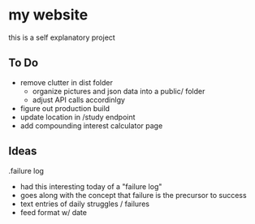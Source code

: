 # my website

this is a self explanatory project

## To Do
- remove clutter in dist folder
   - organize pictures and json data into a public/ folder
   - adjust API calls accordinlgy
- figure out production build
- update location in /study endpoint
- add compounding interest calculator page

## Ideas

.failure log
- had this interesting today of a "failure log"
- goes along with the concept that failure is the precursor to success
- text entries of daily struggles / failures
- feed format w/ date